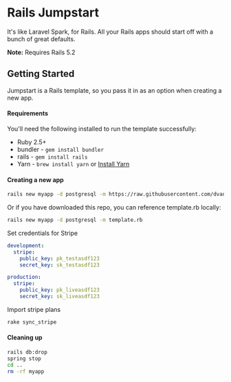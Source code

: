 # Rails Jumpstart

It's like Laravel Spark, for Rails. All your Rails apps should start off with a bunch of great defaults.

**Note:** Requires Rails 5.2

## Getting Started

Jumpstart is a Rails template, so you pass it in as an option when creating a new app.

#### Requirements

You'll need the following installed to run the template successfully:

* Ruby 2.5+
* bundler - `gem install bundler`
* rails - `gem install rails`
* Yarn - `brew install yarn` or [Install Yarn](https://yarnpkg.com/en/docs/install)

#### Creating a new app

```bash
rails new myapp -d postgresql -m https://raw.githubusercontent.com/dvanderbeek/jumpstart/master/template.rb
```

Or if you have downloaded this repo, you can reference template.rb locally:

```bash
rails new myapp -d postgresql -m template.rb
```

Set credentials for Stripe

```yml
development:
  stripe:
    public_key: pk_testasdf123
    secret_key: sk_testasdf123

production:
  stripe:
    public_key: pk_liveasdf123
    secret_key: sk_liveasdf123
```

Import stripe plans

```bash
rake sync_stripe
```

#### Cleaning up

```bash
rails db:drop
spring stop
cd ..
rm -rf myapp
```
